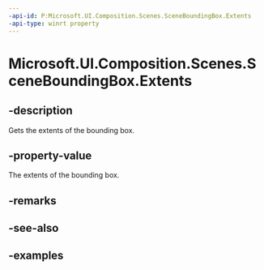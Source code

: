 ```yaml
---
-api-id: P:Microsoft.UI.Composition.Scenes.SceneBoundingBox.Extents
-api-type: winrt property
---
```


<!-- Property syntax.
public Vector3 Extents { get; }
-->

# Microsoft.UI.Composition.Scenes.SceneBoundingBox.Extents

## -description

Gets the extents of the bounding box.

## -property-value

The extents of the bounding box.

## -remarks

## -see-also

## -examples

